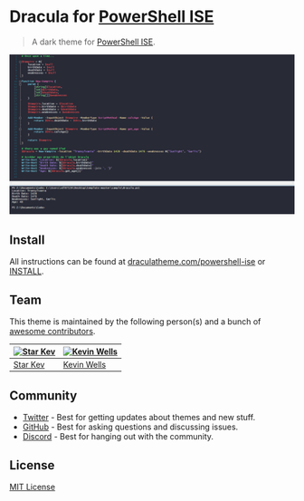# Dracula for [PowerShell ISE](https://learn.microsoft.com/en-us/powershell/scripting/windows-powershell/ise/introducing-the-windows-powershell-ise?view=powershell-7.4)

> A dark theme for [PowerShell ISE](https://learn.microsoft.com/en-us/powershell/scripting/windows-powershell/ise/introducing-the-windows-powershell-ise?view=powershell-7.4).

![Screenshot](./screenshot.png)

## Install

All instructions can be found at [draculatheme.com/powershell-ise](draculatheme.com/powershell-ise) or [INSTALL](./INSTALL.md).

## Team

This theme is maintained by the following person(s) and a bunch of [awesome contributors](https://github.com/dracula/powershell-ise/graphs/contributors).

| [![Star Kev](https://github.com/StarKev.png?size=100)](https://github.com/StarKev) | [![Kevin Wells](https://github.com/kawells.png?size=100)](https://github.com/kawells) |
| ---------------------------------------------------------------------------------- | ------------------------------------------------------------------------------------- |
| [Star Kev](https://github.com/StarKev)                                             | [Kevin Wells](https://github.com/kawells)                                             |

## Community

- [Twitter](https://twitter.com/draculatheme) - Best for getting updates about themes and new stuff.
- [GitHub](https://github.com/dracula/dracula-theme/discussions) - Best for asking questions and discussing issues.
- [Discord](https://draculatheme.com/discord-invite) - Best for hanging out with the community.

## License

[MIT License](./LICENSE)
